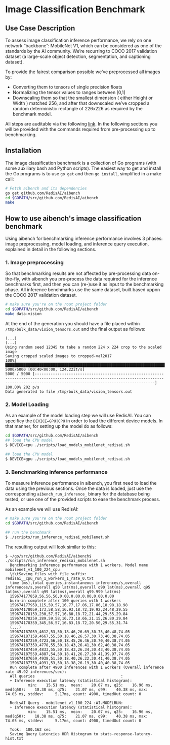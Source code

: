 # Image Classification Benchmark 

## Use Case Description 
To assess image classification inference performance, we rely on one network “backbone”: MobileNet V1, which can be considered as one of the standards by the AI community. We’re recurring to COCO 2017 validation dataset (a large-scale object detection, segmentation, and captioning dataset). 

To provide the fairest comparison possible we’ve preprocessed all images by:
- Converting them to tensors of single precision floats
- Normalizing the tensor values to ranges between [0,1]
- Downscaling them so that the smallest dimension ( either Height or Width ) matched 256, and after that downscaled we’ve cropped a random deterministic rectangle of 226x226 as required by the benchmark model. 

All steps are auditable via the following [link](https://github.com/RedisAI/aibench/tree/master/datasets/vision/coco-2017-val). In the following sections you will be provided with the commands required from pre-processing up to benchmarking.



## Installation

The image classification benchmark is a collection of Go programs (with some auxiliary bash and Python
scripts). The easiest way to get and install the Go programs is to use
`go get` and then `go install`, simplified in a make call:
```bash
# Fetch aibench and its dependencies
go get github.com/RedisAI/aibench
cd $GOPATH/src/github.com/RedisAI/aibench
make
```

## How to use aibench's image classification benchmark

Using aibench for benchmarking inference performance involves 3 phases: image preprocessing, model loading, and inference query execution, explained in detail in the following sections.



### 1. Image preprocessing

So that benchmarking results are not affected by pre-processing data on-the-fly, with aibench you pre-process the data required for the inference benchmarks first, and then you can (re-)use it as input to the benchmarking phase. All inference benchmarks use the same dataset, built based uppon the COCO 2017 validation dataset.


```bash
# make sure you're on the root project folder
cd $GOPATH/src/github.com/RedisAI/aibench
make data-vision
```

At the end of the generation you should have a file placed within `/tmp/bulk_data/vision_tensors.out` and the final output as follows:
```
(...)
(...)
Using random seed 12345 to take a random 224 x 224 crop to the scaled image
Saving cropped scaled images to cropped-val2017
100%|█████████████████████████████████████████████████████████████████████████████████████████████████████████████████████████████████████████████████████████████████████████████████████| 5000/5000 [00:40<00:00, 124.22it/s]
5000 / 5000 [-------------------------------------------------------------------------------------------------------------------------------------------------------------------------------------------------] 100.00% 202 p/s
Data generated to file /tmp/bulk_data/vision_tensors.out
```

### 2. Model Loading 

As an example of the model loading step we will use RedisAI. You can specificy the `DEVICE=GPU|CPU` in order to load the different device models. In that manner, for setting up the model do as follows:
```bash
cd $GOPATH/src/github.com/RedisAI/aibench
## load the CPU model
$ DEVICE=cpu ./scripts/load_models_mobilenet_redisai.sh

## load the CPU model
$ DEVICE=gpu ./scripts/load_models_mobilenet_redisai.sh
```

### 3. Benchmarking inference performance

To measure inference performance in aibench, you first need to load
the data using the previous sections. Once the data is loaded,
just use the corresponding `aibench_run_inference_` binary for the database
being tested, or use one of the provided scripts to ease the benchmark process.

As an example we will use RedisAI:

```bash
# make sure you're on the root project folder
cd $GOPATH/src/github.com/RedisAI/aibench

## run the benchmark
$ ./scripts/run_inference_redisai_mobilenet.sh
```
 
 The
resulting output will look similar to this:

```text
$ ~/go/src/github.com/RedisAI/aibench$ ./scripts/run_inference_redisai_mobilenet.sh
  Benchmarking inference performance with 1 workers. Model name mobilenet_v1_100_224_cpu
  \t\tSaving files with file suffix: redisai__cpu_run_1_workers_1_rate_0.txt
  time (ms),total queries,instantaneous inferences/s,overall inferences/s,overall q50 lat(ms),overall q90 lat(ms),overall q95 lat(ms),overall q99 lat(ms),overall q99.999 lat(ms)
  159674177859,56,56,56,0.00,0.00,0.00,0.00,0.00
  burn-in complete after 100 queries with 1 workers
  159674177959,115,59,57,16.77,17.86,17.86,18.98,18.98
  159674178059,173,58,58,16.93,18.72,19.92,24.48,29.55
  159674178159,230,57,57,16.80,18.72,21.44,29.55,29.84
  159674178259,289,59,58,16.73,18.66,21.15,26.80,29.84
  159674178359,345,56,57,16.83,18.72,20.50,29.55,31.74
  (...)
  159674187059,4612,53,50,18.46,26.69,30.75,40.48,74.05
  159674187159,4667,55,50,18.46,26.57,30.73,40.38,74.05
  159674187259,4723,56,50,18.45,26.46,30.70,40.38,74.05
  159674187359,4778,55,50,18.43,26.41,30.62,40.38,74.05
  159674187459,4833,55,50,18.43,26.34,30.43,40.38,74.05
  159674187559,4887,54,50,18.41,26.27,30.41,39.97,74.05
  159674187659,4938,51,50,18.40,26.22,30.41,40.38,74.05
  159674187759,4991,53,50,18.38,26.19,30.40,40.38,74.05
  Run complete after 4900 inferences with 1 workers (Overall inference rate 49.92 inferences/sec):
  All queries                                      :
  + Inference execution latency (statistical histogram):
          min:    15.51 ms,  mean:    20.07 ms, q25:    16.96 ms, med(q50):    18.38 ms, q75:    21.07 ms, q99:    40.38 ms, max:    74.05 ms, stddev:     5.17ms, count: 4900, timedOut count: 0
  
  RedisAI Query - mobilenet_v1_100_224 :AI.MODELRUN:
  + Inference execution latency (statistical histogram):
          min:    15.51 ms,  mean:    20.07 ms, q25:    16.96 ms, med(q50):    18.38 ms, q75:    21.07 ms, q99:    40.38 ms, max:    74.05 ms, stddev:     5.17ms, count: 4900, timedOut count: 0
  
  Took:  100.162 sec
  Saving Query Latencies HDR Histogram to stats-response-latency-hist.txt
```